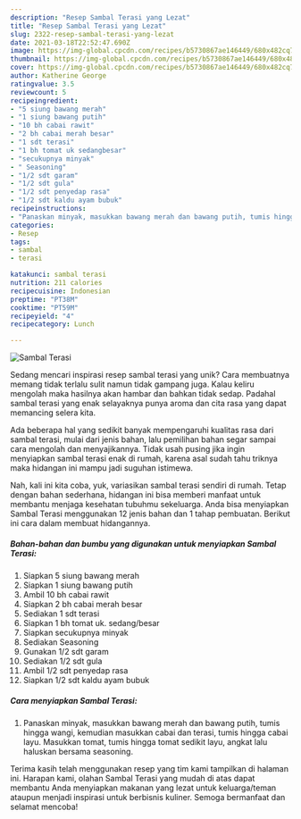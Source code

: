 ```yaml
---
description: "Resep Sambal Terasi yang Lezat"
title: "Resep Sambal Terasi yang Lezat"
slug: 2322-resep-sambal-terasi-yang-lezat
date: 2021-03-18T22:52:47.690Z
image: https://img-global.cpcdn.com/recipes/b5730867ae146449/680x482cq70/sambal-terasi-foto-resep-utama.jpg
thumbnail: https://img-global.cpcdn.com/recipes/b5730867ae146449/680x482cq70/sambal-terasi-foto-resep-utama.jpg
cover: https://img-global.cpcdn.com/recipes/b5730867ae146449/680x482cq70/sambal-terasi-foto-resep-utama.jpg
author: Katherine George
ratingvalue: 3.5
reviewcount: 5
recipeingredient:
- "5 siung bawang merah"
- "1 siung bawang putih"
- "10 bh cabai rawit"
- "2 bh cabai merah besar"
- "1 sdt terasi"
- "1 bh tomat uk sedangbesar"
- "secukupnya minyak"
- " Seasoning"
- "1/2 sdt garam"
- "1/2 sdt gula"
- "1/2 sdt penyedap rasa"
- "1/2 sdt kaldu ayam bubuk"
recipeinstructions:
- "Panaskan minyak, masukkan bawang merah dan bawang putih, tumis hingga wangi, kemudian masukkan cabai dan terasi, tumis hingga cabai layu. Masukkan tomat, tumis hingga tomat sedikit layu, angkat lalu haluskan bersama seasoning."
categories:
- Resep
tags:
- sambal
- terasi

katakunci: sambal terasi 
nutrition: 211 calories
recipecuisine: Indonesian
preptime: "PT38M"
cooktime: "PT59M"
recipeyield: "4"
recipecategory: Lunch

---
```



![Sambal Terasi](https://img-global.cpcdn.com/recipes/b5730867ae146449/680x482cq70/sambal-terasi-foto-resep-utama.jpg)

Sedang mencari inspirasi resep sambal terasi yang unik? Cara membuatnya memang tidak terlalu sulit namun tidak gampang juga. Kalau keliru mengolah maka hasilnya akan hambar dan bahkan tidak sedap. Padahal sambal terasi yang enak selayaknya punya aroma dan cita rasa yang dapat memancing selera kita.



Ada beberapa hal yang sedikit banyak mempengaruhi kualitas rasa dari sambal terasi, mulai dari jenis bahan, lalu pemilihan bahan segar sampai cara mengolah dan menyajikannya. Tidak usah pusing jika ingin menyiapkan sambal terasi enak di rumah, karena asal sudah tahu triknya maka hidangan ini mampu jadi suguhan istimewa.


Nah, kali ini kita coba, yuk, variasikan sambal terasi sendiri di rumah. Tetap dengan bahan sederhana, hidangan ini bisa memberi manfaat untuk membantu menjaga kesehatan tubuhmu sekeluarga. Anda bisa menyiapkan Sambal Terasi menggunakan 12 jenis bahan dan 1 tahap pembuatan. Berikut ini cara dalam membuat hidangannya.

<!--inarticleads1-->

##### Bahan-bahan dan bumbu yang digunakan untuk menyiapkan Sambal Terasi:

1. Siapkan 5 siung bawang merah
1. Siapkan 1 siung bawang putih
1. Ambil 10 bh cabai rawit
1. Siapkan 2 bh cabai merah besar
1. Sediakan 1 sdt terasi
1. Siapkan 1 bh tomat uk. sedang/besar
1. Siapkan secukupnya minyak
1. Sediakan  Seasoning
1. Gunakan 1/2 sdt garam
1. Sediakan 1/2 sdt gula
1. Ambil 1/2 sdt penyedap rasa
1. Siapkan 1/2 sdt kaldu ayam bubuk




<!--inarticleads2-->

##### Cara menyiapkan Sambal Terasi:

1. Panaskan minyak, masukkan bawang merah dan bawang putih, tumis hingga wangi, kemudian masukkan cabai dan terasi, tumis hingga cabai layu. Masukkan tomat, tumis hingga tomat sedikit layu, angkat lalu haluskan bersama seasoning.




Terima kasih telah menggunakan resep yang tim kami tampilkan di halaman ini. Harapan kami, olahan Sambal Terasi yang mudah di atas dapat membantu Anda menyiapkan makanan yang lezat untuk keluarga/teman ataupun menjadi inspirasi untuk berbisnis kuliner. Semoga bermanfaat dan selamat mencoba!
